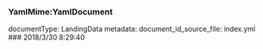 ### YamlMime:YamlDocument
documentType: LandingData
metadata:
    document_id_source_file: index.yml
    ### 2018/3/30 8:29:40
